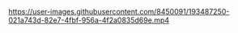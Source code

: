 

https://user-images.githubusercontent.com/8450091/193487250-021a743d-82e7-4fbf-956a-4f2a0835d69e.mp4


